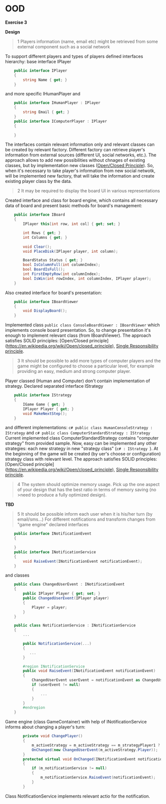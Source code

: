 # OOD
**Exercise 3**

**Design**

>1	Players information (name, email etc) might be retrieved from some external component such as a social network

To support different players and types of players defined interfaces hierarchy:
base interface IPlayer
```c#
    public interface IPlayer
    {
        string Name { get; }
    }
```
and more specific IHumanPlayer and 
```c#
    public interface IHumanPlayer : IPlayer
    {
        string Email { get; }
    }
    public interface IComputerPlayer : IPlayer
    {
        
    }    
```
The interfaces contain relevant information only and relevant classes can be created by relevant factory. Different factory can retrieve player's information from external sources (different UI, social networks, etc.). The approach allows to add new possibilities without chnages of existing classes, but by implementation new classes ([Open/Closed Principle](https://en.wikipedia.org/wiki/Open/closed_principle)). So, when it's necessary to take player's information from new social netwotk, will be implemented new factory, that will take the information and create existing player class by the data.

>2 It may be required to display the board UI in various representations

Created interface and class for board engine, which contains all necessary data of board and present basic methods for board's management:
```c#
    public interface IBoard
    {
        IPlayer this[int row, int col] { get; set; }       

        int Rows { get; }
        int Columns { get; }
        
        void Clear();
        void PlaceDisk(IPlayer player, int column);

        BoardStatus Status { get; }
        bool IsColumnFull(int columnIndex);
        bool BoardIsFull();
        int FirstEmptyRow(int columnIndex);
        bool IsWin(int rowIndex, int columnIndex, IPlayer player);
    }
```
Also created interface for board's presentation:
```c#
    public interface IBoardViewer
    {
        void DisplayBoard();
    }
```
Implemented class 
```public class ConsoleBoardViewer : IBoardViewer```
which implements console board presentation. So, to change presentation it's enough to implement relevant class (from IBoardViewer).
The approach satisfies SOLID principles: [Open/Closed principle] (https://en.wikipedia.org/wiki/Open/closed_principle), [Single Responsibility principle](https://en.wikipedia.org/wiki/Single_responsibility_principle).

>3 It should be possible to add more types of computer players and the game might be configured to choose a particular level, for example providing an easy, medium and strong computer player.

Player classed (Human and Computer) don't contain implementation of strategy. Declared separated interface IStrategy
```c#
    public interface IStrategy
    {
        IGame Game { get; }
        IPlayer Player { get; }
        void MakeNextStep();
    }
```
and different implementations:
```c# public class HumanConsoleStrategy : IStrategy``` and ```c# public class ComputerStandardStrategy : IStrategy```
Current implemented class ComputerStandardStrategy contains "computer strategy" from provided sample. Now, easy can be implemented any other strategies: each new strategy in new "strategy class" (```c# : IStrategy ```).
At the beginning of the game will be created (by uer's choose or configuration) strategy class with relevant level.
The approach satisfies SOLID principles: [Open/Closed principle] (https://en.wikipedia.org/wiki/Open/closed_principle), [Single Responsibility principle](https://en.wikipedia.org/wiki/Single_responsibility_principle).

>4 The system should optimize memory usage. Pick up the one aspect of your design that has the best ratio in terms of memory saving (no >need to produce a fully optimized design).

**TBD**

>5 It should be possible inform each user when it is his/her turn (by email/sms...)
For different notifications and transform changes from "game engine" declared interfaces
```c#
    public interface INotificationEvent
    {
        
    }
    public interface INotificationService
    {
        void RaiseEvent(INotificationEvent notificationEvent);
    }
```
and classes
```c#
    public class ChangedUserEvent : INotificationEvent
    {
        public IPlayer Player { get; set; }
        public ChangedUserEvent(IPlayer player)
        {
            Player = player;
        }
    }

    public class NotificationService : INotificationService
    {
        ...

        public NotificationService(...)
        {
           ...
        }

        #region INotificationService
        public void RaiseEvent(INotificationEvent notificationEvent)
        {
            ChangedUserEvent userEvent = notificationEvent as ChangedUserEvent;
            if (userEvent != null)
            {
                ...
            }
        }
        #endregion
    }
```

Game engine (class GameContainer) with help of INotificationService informs about changing a player's turn:
```c#
        private void ChangePlayer()
        {
            m_activeStrategy = m_activeStrategy == m_strategyPlayer1 ? m_strategyPlayer2 : m_strategyPlayer1;
            OnChanged(new ChangedUserEvent(m_activeStrategy.Player));
        }
        protected virtual void OnChanged(INotificationEvent notificationEvent)
        {
            if (m_notificationService != null)
            {
                m_notificationService.RaiseEvent(notificationEvent);
            }
        }
```
Class NotificationService implements relevant actio for the notification.
